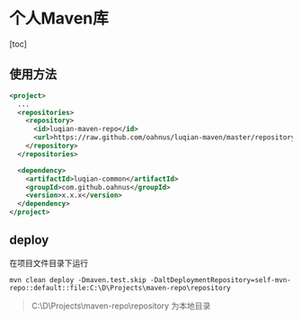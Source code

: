 # 个人Maven库

[toc]

## 使用方法

```xml
<project>
  ...
  <repositories>
    <repository>
      <id>luqian-maven-repo</id>
      <url>https://raw.github.com/oahnus/luqian-maven/master/repository</url>
    </repository>
  </repositories>

  <dependency>
    <artifactId>luqian-common</artifactId>
    <groupId>com.github.oahnus</groupId>
    <version>x.x.x</version>
  </dependency>
</project>
```

## deploy

在项目文件目录下运行
```shell
mvn clean deploy -Dmaven.test.skip -DaltDeploymentRepository=self-mvn-repo::default::file:C:\D\Projects\maven-repo\repository
```
> C:\D\Projects\maven-repo\repository 为本地目录
